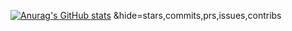 [![Anurag's GitHub stats](https://github-readme-stats.vercel.app/api?username=bg-silv)](https://github.com/anuraghazra/github-readme-stats)
&hide=stars,commits,prs,issues,contribs
